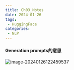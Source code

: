 ```yaml
---
title: Ch03_Notes
date: 2024-01-26
tags:
 - HuggingFace
categories:
 - NLP
---
```






#### Generation prompts的意思

![image-20240126122459537](https://markdown-1301334775.cos.eu-frankfurt.myqcloud.com/image-20240126122459537.png)